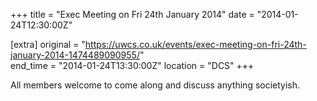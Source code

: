 +++
title = "Exec Meeting on Fri 24th January 2014"
date = "2014-01-24T12:30:00Z"

[extra]
original = "https://uwcs.co.uk/events/exec-meeting-on-fri-24th-january-2014-1474489090955/"    
end_time = "2014-01-24T13:30:00Z"
location = "DCS"
+++

All members welcome to come along and discuss anything societyish.


